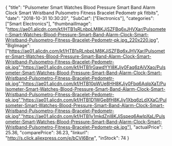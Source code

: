 {
	"title": "Pulsometer Smart Watches Blood Pressure Smart Band Alarm Clock Smart Wristband Pulsometro Fitness Bracelet Pedometr pk fitbits",
	"date": "2018-10-31 10:30:20",
	"SubCat": ["Electronics"],
	"categories": ["Smart Electronics"],
	"thumbnailImage": "https://ae01.alicdn.com/kf/HTB1sRLnbpLM8KJjSZFBq6xJHVXar/Pulsometer-Smart-Watches-Blood-Pressure-Smart-Band-Alarm-Clock-Smart-Wristband-Pulsometro-Fitness-Bracelet-Pedometr-pk.jpg_220x220.jpg",
	"BigImage": ["https://ae01.alicdn.com/kf/HTB1sRLnbpLM8KJjSZFBq6xJHVXar/Pulsometer-Smart-Watches-Blood-Pressure-Smart-Band-Alarm-Clock-Smart-Wristband-Pulsometro-Fitness-Bracelet-Pedometr-pk.jpg","https://ae01.alicdn.com/kf/HTB1rGawdYYI8KJjy0Faq6zAiVXao/Pulsometer-Smart-Watches-Blood-Pressure-Smart-Band-Alarm-Clock-Smart-Wristband-Pulsometro-Fitness-Bracelet-Pedometr-pk.jpg","https://ae01.alicdn.com/kf/HTB10pWUe8HH8KJjy0Fbq6AqlpXaT/Pulsometer-Smart-Watches-Blood-Pressure-Smart-Band-Alarm-Clock-Smart-Wristband-Pulsometro-Fitness-Bracelet-Pedometr-pk.jpg","https://ae01.alicdn.com/kf/HTB1D1WGe8fH8KJjy1Xbq6zLdXXaC/Pulsometer-Smart-Watches-Blood-Pressure-Smart-Band-Alarm-Clock-Smart-Wristband-Pulsometro-Fitness-Bracelet-Pedometr-pk.jpg","https://ae01.alicdn.com/kf/HTB1y1mkdZnI8KJjSspeq6AwIpXaL/Pulsometer-Smart-Watches-Blood-Pressure-Smart-Band-Alarm-Clock-Smart-Wristband-Pulsometro-Fitness-Bracelet-Pedometr-pk.jpg"],
	"actualPrice": 25.36,
	"comparePrice": 36.23,
	"linkurl": "http://s.click.aliexpress.com/e/bCVI6Brw",
	"inStock": 74
}
